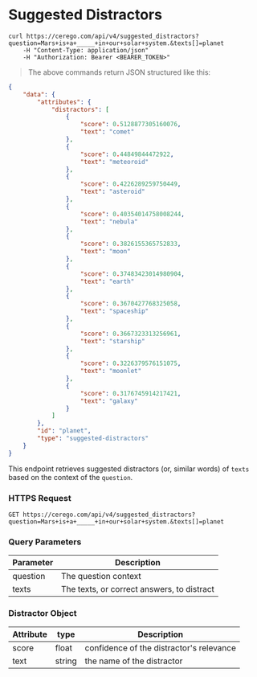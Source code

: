 # Suggested Distractors

```shell
curl https://cerego.com/api/v4/suggested_distractors?question=Mars+is+a+_____+in+our+solar+system.&texts[]=planet
    -H "Content-Type: application/json"
    -H "Authorization: Bearer <BEARER_TOKEN>"
```

> The above commands return JSON structured like this:

```json
{
    "data": {
        "attributes": {
            "distractors": [
                {
                    "score": 0.5128877305160076,
                    "text": "comet"
                },
                {
                    "score": 0.44849844472922,
                    "text": "meteoroid"
                },
                {
                    "score": 0.4226289259750449,
                    "text": "asteroid"
                },
                {
                    "score": 0.40354014758008244,
                    "text": "nebula"
                },
                {
                    "score": 0.3826155365752833,
                    "text": "moon"
                },
                {
                    "score": 0.37483423014980904,
                    "text": "earth"
                },
                {
                    "score": 0.3670427768325058,
                    "text": "spaceship"
                },
                {
                    "score": 0.3667323313256961,
                    "text": "starship"
                },
                {
                    "score": 0.3226379576151075,
                    "text": "moonlet"
                },
                {
                    "score": 0.3176745914217421,
                    "text": "galaxy"
                }
            ]
        },
        "id": "planet",
        "type": "suggested-distractors"
    }
}
```

This endpoint retrieves suggested distractors (or, similar words) of `texts` based on the context of the `question`.

### HTTPS Request

`GET https://cerego.com/api/v4/suggested_distractors?question=Mars+is+a+_____+in+our+solar+system.&texts[]=planet`

### Query Parameters

Parameter | Description
--------- | -----------
question | The question context
texts | The texts, or correct answers, to distract

### Distractor Object

Attribute | type | Description
--------- | ---- | -----------
score | float | confidence of the distractor's relevance
text | string | the name of the distractor

